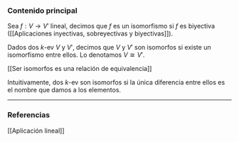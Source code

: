 ### Contenido principal

Sea $f: V \rightarrow V'$ lineal, decimos que $f$ es un isomorfismo si $f$ es biyectiva ([[Aplicaciones inyectivas, sobreyectivas y biyectivas]]).

Dados dos $k$-ev $V$ y $V'$, decimos que $V$ y $V'$ son isomorfos si existe un isomorfismo entre ellos. Lo denotamos $V \cong V'$.

[[Ser isomorfos es una relación de equivalencia]]

Intuitivamente, dos $k$-ev son isomorfos si la única diferencia entre ellos es el nombre que damos a los elementos.

--- 
### Referencias

[[Aplicación lineal]]